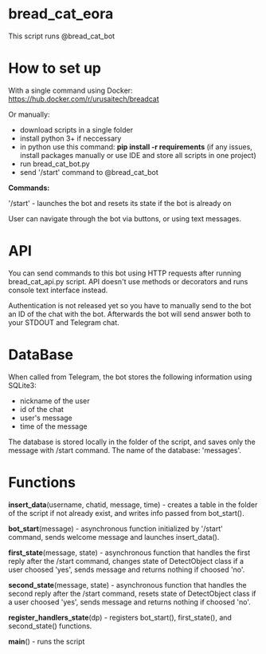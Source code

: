 # bread_cat_eora

This script runs @bread_cat_bot

# How to set up
With a single command using Docker: https://hub.docker.com/r/urusaitech/breadcat

Or manually: 
- download scripts in a single folder
- install python 3+ if neccessary
- in python use this command: **pip install -r requirements**  (if any issues, install packages manually or use IDE and store all scripts in one project)
- run bread_cat_bot.py
- send '/start' command to @bread_cat_bot

**Commands:**

'/start' - launches the bot and resets its state if the bot is already on

User can navigate through the bot via buttons, or using text messages. 

# API

You can send commands to this bot using HTTP requests after running bread_cat_api.py script.
API doesn't use methods or decorators and runs console text interface instead.

Authentication is not released yet so you have to manually send to the bot an ID of the chat with the bot. 
Afterwards the bot will send answer both to your STDOUT and Telegram chat. 

# DataBase

When called from Telegram, the bot stores the following information using SQLite3:
- nickname of the user
- id of the chat
- user's message
- time of the message

The database is stored locally in the folder of the script, and saves only the message with /start command. The name of the database: 'messages'.

# Functions

**insert_data**(username, chatid, message, time) - creates a table in the folder of the script if not already exist, and writes info passed from bot_start().

**bot_start**(message) - asynchronous function initialized by '/start' command, sends welcome message and launches insert_data().

**first_state**(message, state) - asynchronous function that handles the first reply after the /start command, changes state of DetectObject class if a user choosed 'yes', sends message and returns nothing if choosed 'no'.

**second_state**(message, state) - asynchronous function that handles the second reply after the /start command, resets state of DetectObject class if a user choosed 'yes', sends message and returns nothing if choosed 'no'.

**register_handlers_state**(dp) - registers bot_start(), first_state(), and second_state() functions.

**main**() - runs the script
